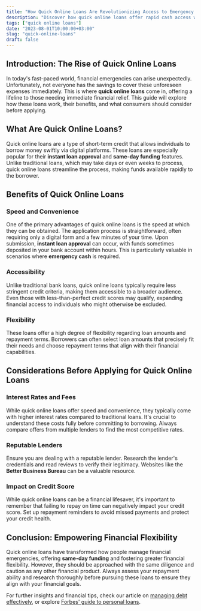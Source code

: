 ```yaml
---
title: "How Quick Online Loans Are Revolutionizing Access to Emergency Funds"
description: "Discover how quick online loans offer rapid cash access with instant approvals and funding within hours."
tags: ["quick online loans"]
date: "2023-08-01T10:00:00+03:00"
slug: "quick-online-loans"
draft: false
---
```


## Introduction: The Rise of Quick Online Loans  
In today's fast-paced world, financial emergencies can arise unexpectedly. Unfortunately, not everyone has the savings to cover these unforeseen expenses immediately. This is where **quick online loans** come in, offering a lifeline to those needing immediate financial relief. This guide will explore how these loans work, their benefits, and what consumers should consider before applying.

## What Are Quick Online Loans?  
Quick online loans are a type of short-term credit that allows individuals to borrow money swiftly via digital platforms. These loans are especially popular for their **instant loan approval** and **same-day funding** features. Unlike traditional loans, which may take days or even weeks to process, quick online loans streamline the process, making funds available rapidly to the borrower.

## Benefits of Quick Online Loans  
### Speed and Convenience  
One of the primary advantages of quick online loans is the speed at which they can be obtained. The application process is straightforward, often requiring only a digital form and a few minutes of your time. Upon submission, **instant loan approval** can occur, with funds sometimes deposited in your bank account within hours. This is particularly valuable in scenarios where **emergency cash** is required.

### Accessibility  
Unlike traditional bank loans, quick online loans typically require less stringent credit criteria, making them accessible to a broader audience. Even those with less-than-perfect credit scores may qualify, expanding financial access to individuals who might otherwise be excluded.

### Flexibility  
These loans offer a high degree of flexibility regarding loan amounts and repayment terms. Borrowers can often select loan amounts that precisely fit their needs and choose repayment terms that align with their financial capabilities.

## Considerations Before Applying for Quick Online Loans  
### Interest Rates and Fees  
While quick online loans offer speed and convenience, they typically come with higher interest rates compared to traditional loans. It's crucial to understand these costs fully before committing to borrowing. Always compare offers from multiple lenders to find the most competitive rates.

### Reputable Lenders  
Ensure you are dealing with a reputable lender. Research the lender's credentials and read reviews to verify their legitimacy. Websites like the **Better Business Bureau** can be a valuable resource.

### Impact on Credit Score  
While quick online loans can be a financial lifesaver, it's important to remember that failing to repay on time can negatively impact your credit score. Set up repayment reminders to avoid missed payments and protect your credit health.

## Conclusion: Empowering Financial Flexibility  
Quick online loans have transformed how people manage financial emergencies, offering **same-day funding** and fostering greater financial flexibility. However, they should be approached with the same diligence and caution as any other financial product. Always assess your repayment ability and research thoroughly before pursuing these loans to ensure they align with your financial goals.

For further insights and financial tips, check our article on [managing debt effectively](internal-link-to-debt-management-article), or explore [Forbes' guide to personal loans](https://www.forbes.com/advisor/personal-loans/).